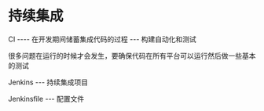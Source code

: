 # 持续集成

CI ---- 在开发期间储蓄集成代码的过程 --- 构建自动化和测试 

很多问题在运行的时候才会发生，要确保代码在所有平台可以运行然后做一些基本的测试

Jenkins --- 持续集成项目

Jenkinsfile --- 配置文件

